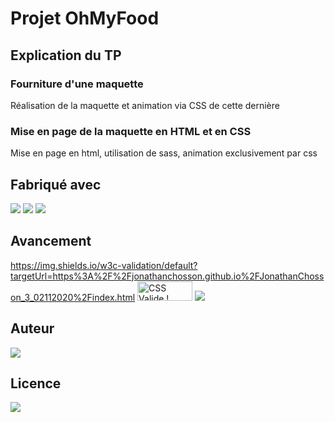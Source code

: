 # Projet OhMyFood

## Explication du TP
### Fourniture d'une maquette
Réalisation de la maquette et animation via CSS de cette dernière
### Mise en page de la maquette en HTML et en CSS
Mise en page en html, utilisation de sass, animation exclusivement par css

## Fabriqué avec 

<img src="https://img.shields.io/badge/css3%20-%231572B6.svg?&style=for-the-badge&logo=css3&logoColor=white"/>
<img src="https://img.shields.io/badge/html5%20-%23E34F26.svg?&style=for-the-badge&logo=html5&logoColor=white"/>
<img src="https://img.shields.io/badge/git%20-%23F05033.svg?&style=for-the-badge&logo=git&logoColor=white"/>

## Avancement
https://img.shields.io/w3c-validation/default?targetUrl=https%3A%2F%2Fjonathanchosson.github.io%2FJonathanChosson_3_02112020%2Findex.html
<img style="border:0;width:88px;height:31px" src="https://jigsaw.w3.org/css-validator/images/vcss-blue" alt="CSS Valide !" />
<img src='https://img.shields.io/github/last-commit/JonathanChosson/TP_Reservia' />

## Auteur
<img src='https://img.shields.io/badge/Autor-Chosson Jonathan-blue' />

## Licence 
<img src='https://forthebadge.com/images/badges/open-source.svg' />
